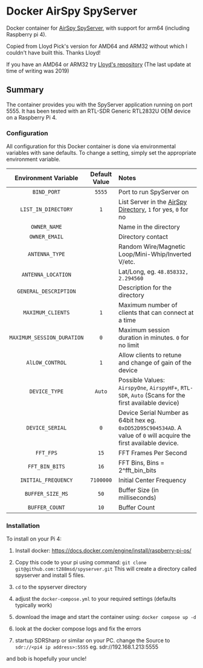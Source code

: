 # Docker AirSpy SpyServer

Docker container for [AirSpy SpyServer](https://airspy.com/download), with support for arm64 (including Raspberry pi 4).

Copied from Lloyd Pick's version for AMD64 and ARM32 without which I couldn't have built this. Thanks Lloyd!

If you have an AMD64 or ARM32 try [Lloyd's repository](https://github.com/lloydpick/docker-spyserver) (The last update at time of writing was 2019)


## Summary

The container provides you with the SpyServer application running on port 5555. It has been tested with an RTL-SDR  Generic RTL2832U OEM device on a Raspberry Pi 4. 

### Configuration

All configuration for this Docker container is done via environmental variables with sane defaults. To change a setting, simply set the appropriate environment variable.

| Environment Variable     | Default Value | Notes |
|:------------------------:|:-------------:|:------|
|`BIND_PORT`               |`5555`         |Port to run SpyServer on|
|`LIST_IN_DIRECTORY`       |`1`            |List Server in the [AirSpy Directory](https://airspy.com/directory/), `1` for yes, `0` for no|
|`OWNER_NAME`              |               |Name in the directory|
|`OWNER_EMAIL`             |               |Directory contact|
|`ANTENNA_TYPE`            |               |Random Wire/Magnetic Loop/Mini-Whip/Inverted V/etc.|
|`ANTENNA_LOCATION`        |               |Lat/Long, eg. `48.858332, 2.294560`|
|`GENERAL_DESCRIPTION`     |               |Description for the directory|
|`MAXIMUM_CLIENTS`         |`1`            |Maximum number of clients that can connect at a time|
|`MAXIMUM_SESSION_DURATION`|`0`            |Maximum session duration in minutes. `0` for no limit|
|`AlLOW_CONTROL`           |`1`            |Allow clients to retune and change of gain of the device|
|`DEVICE_TYPE`             |`Auto`         |Possible Values: `AirspyOne`, `AirspyHF+`, `RTL-SDR`, `Auto` (Scans for the first available device)|
|`DEVICE_SERIAL`           |`0`            |Device Serial Number as 64bit hex eg. `0xDD52D95C904534AD`. A value of `0` will acquire the first available device.|
|`FFT_FPS`                 |`15`           |FFT Frames Per Second|
|`FFT_BIN_BITS`            |`16`           |FFT Bins, Bins = 2^fft_bin_bits|
|`INITIAL_FREQUENCY`       |`7100000`      |Initial Center Frequency|
|`BUFFER_SIZE_MS`          |`50`           |Buffer Size (in milliseconds)|
|`BUFFER_COUNT`            |`10`           |Buffer Count|

### Installation
To install on your Pi 4:
1. Install docker:   https://docs.docker.com/engine/install/raspberry-pi-os/
2. Copy this code to your pi using command:   `git clone git@github.com:t288msd/spyserver.git`
This will create a directory called spyserver and install 5 files.

3. `cd` to the spyserver directory
4. adjust the `docker-compose.yml` to your required settings (defaults typically work)
5. download the image and start the container using: `docker compose up -d`
6. look at the docker compose logs and fix the errors
7. startup SDRSharp or similar on your PC. change the Source to `sdr://<pi4 ip address>:5555` eg. sdr://192.168.1.213:5555
   
and bob is hopefully your uncle!
